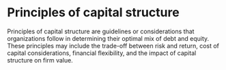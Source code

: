 # Principles of capital structure
Principles of capital structure are guidelines or considerations that organizations follow in determining their optimal mix of debt and equity. These principles may include the trade-off between risk and return, cost of capital considerations, financial flexibility, and the impact of capital structure on firm value.
